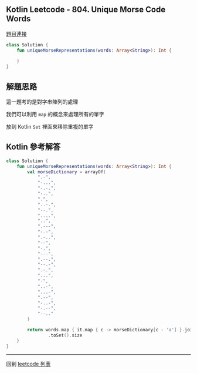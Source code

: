 ## Kotlin Leetcode - 804. Unique Morse Code Words

[題目連接](https://leetcode.com/problems/unique-morse-code-words/)

```kotlin
class Solution {
    fun uniqueMorseRepresentations(words: Array<String>): Int {
        
    }
}
```

## 解題思路

這一題考的是對字串陣列的處理

我們可以利用 `map` 的概念來處理所有的單字

放到 Kotlin `Set` 裡面來移除重複的單字

## Kotlin 參考解答

```kotlin
class Solution {
    fun uniqueMorseRepresentations(words: Array<String>): Int {
        val morseDictionary = arrayOf(
            ".-",
            "-...",
            "-.-.",
            "-..",
            ".",
            "..-.",
            "--.",
            "....",
            "..",
            ".---",
            "-.-",
            ".-..",
            "--",
            "-.",
            "---",
            ".--.",
            "--.-",
            ".-.",
            "...",
            "-",
            "..-",
            "...-",
            ".--",
            "-..-",
            "-.--",
            "--.."
        )

        return words.map { it.map { c -> morseDictionary[c - 'a'] }.joinToString("") }
                .toSet().size
    }
}
```

------

回到 [leetcode 列表](index.md)
